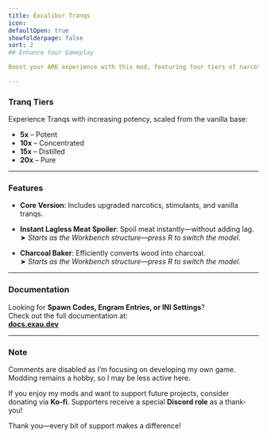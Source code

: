 ```yaml
---
title: Excalibur Tranqs
icon: 
defaultOpen: true
showfolderpage: false
sort: 2
## Enhance Your Gameplay

Boost your ARK experience with this mod, featuring four tiers of narcotics, stimulants, and enhanced vanilla Tranqs. It also includes quality-of-life tools like an Instant Lagless Meat Spoiler and a Charcoal Baker for added convenience.

---
```


### **Tranq Tiers**

Experience Tranqs with increasing potency, scaled from the vanilla base:

- **5x** – Potent  
- **10x** – Concentrated  
- **15x** – Distilled  
- **20x** – Pure

---

### **Features**

- **Core Version**: Includes upgraded narcotics, stimulants, and vanilla tranqs.

- **Instant Lagless Meat Spoiler**: Spoil meat instantly—without adding lag.  
  ➤ *Starts as the Workbench structure—press R to switch the model.*

- **Charcoal Baker**: Efficiently converts wood into charcoal.  
  ➤ *Starts as the Workbench structure—press R to switch the model.*

---

### **Documentation**

Looking for **Spawn Codes, Engram Entries, or INI Settings**?  
Check out the full documentation at:  
[**docs.exau.dev**](https://docs.exau.dev)

---

### **Note**

Comments are disabled as I’m focusing on developing my own game. Modding remains a hobby, so I may be less active here.

If you enjoy my mods and want to support future projects, consider donating via **Ko-fi**. Supporters receive a special **Discord role** as a thank-you!

Thank you—every bit of support makes a difference!
